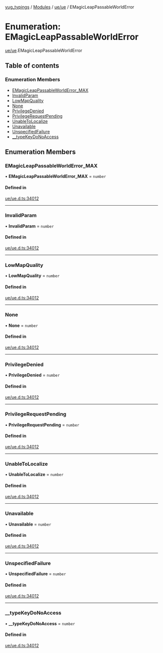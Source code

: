 [yug_typings](../README.md) / [Modules](../modules.md) / [ue/ue](../modules/ue_ue.md) / EMagicLeapPassableWorldError

# Enumeration: EMagicLeapPassableWorldError

[ue/ue](../modules/ue_ue.md).EMagicLeapPassableWorldError

## Table of contents

### Enumeration Members

- [EMagicLeapPassableWorldError\_MAX](ue_ue.EMagicLeapPassableWorldError.md#emagicleappassableworlderror_max)
- [InvalidParam](ue_ue.EMagicLeapPassableWorldError.md#invalidparam)
- [LowMapQuality](ue_ue.EMagicLeapPassableWorldError.md#lowmapquality)
- [None](ue_ue.EMagicLeapPassableWorldError.md#none)
- [PrivilegeDenied](ue_ue.EMagicLeapPassableWorldError.md#privilegedenied)
- [PrivilegeRequestPending](ue_ue.EMagicLeapPassableWorldError.md#privilegerequestpending)
- [UnableToLocalize](ue_ue.EMagicLeapPassableWorldError.md#unabletolocalize)
- [Unavailable](ue_ue.EMagicLeapPassableWorldError.md#unavailable)
- [UnspecifiedFailure](ue_ue.EMagicLeapPassableWorldError.md#unspecifiedfailure)
- [\_\_typeKeyDoNoAccess](ue_ue.EMagicLeapPassableWorldError.md#__typekeydonoaccess)

## Enumeration Members

### EMagicLeapPassableWorldError\_MAX

• **EMagicLeapPassableWorldError\_MAX** = `number`

#### Defined in

[ue/ue.d.ts:34012](https://github.com/YugMetaverse/yug_typings/blob/25cad34/ue/ue.d.ts#L34012)

___

### InvalidParam

• **InvalidParam** = `number`

#### Defined in

[ue/ue.d.ts:34012](https://github.com/YugMetaverse/yug_typings/blob/25cad34/ue/ue.d.ts#L34012)

___

### LowMapQuality

• **LowMapQuality** = `number`

#### Defined in

[ue/ue.d.ts:34012](https://github.com/YugMetaverse/yug_typings/blob/25cad34/ue/ue.d.ts#L34012)

___

### None

• **None** = `number`

#### Defined in

[ue/ue.d.ts:34012](https://github.com/YugMetaverse/yug_typings/blob/25cad34/ue/ue.d.ts#L34012)

___

### PrivilegeDenied

• **PrivilegeDenied** = `number`

#### Defined in

[ue/ue.d.ts:34012](https://github.com/YugMetaverse/yug_typings/blob/25cad34/ue/ue.d.ts#L34012)

___

### PrivilegeRequestPending

• **PrivilegeRequestPending** = `number`

#### Defined in

[ue/ue.d.ts:34012](https://github.com/YugMetaverse/yug_typings/blob/25cad34/ue/ue.d.ts#L34012)

___

### UnableToLocalize

• **UnableToLocalize** = `number`

#### Defined in

[ue/ue.d.ts:34012](https://github.com/YugMetaverse/yug_typings/blob/25cad34/ue/ue.d.ts#L34012)

___

### Unavailable

• **Unavailable** = `number`

#### Defined in

[ue/ue.d.ts:34012](https://github.com/YugMetaverse/yug_typings/blob/25cad34/ue/ue.d.ts#L34012)

___

### UnspecifiedFailure

• **UnspecifiedFailure** = `number`

#### Defined in

[ue/ue.d.ts:34012](https://github.com/YugMetaverse/yug_typings/blob/25cad34/ue/ue.d.ts#L34012)

___

### \_\_typeKeyDoNoAccess

• **\_\_typeKeyDoNoAccess** = `number`

#### Defined in

[ue/ue.d.ts:34012](https://github.com/YugMetaverse/yug_typings/blob/25cad34/ue/ue.d.ts#L34012)
